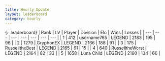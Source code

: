 ```yaml
---
title: Hourly Update
layout: leaderboard
category: hourly
---
```


{: .leaderboard}
| Rank | LV | Player | Division | Elo | Wins | Losses |
| --- | --- | --- | --- | --- | --- | --- |
| <span data-change="0">1</span> | 412 | <span title="ID: 188640">username765</span> | LEGEND | <span data-change="0">2183</span> | <span data-change="0">195</span> | <span data-change="0">96</span> |
| <span data-change="0">2</span> | 1279 | <span title="ID: 315148">GryphonEX</span> | LEGEND | <span data-change="0">2166</span> | <span data-change="0">188</span> | <span data-change="0">91</span> |
| <span data-change="0">3</span> | 175 | <span title="ID: 547266">RusselltheBest</span> | LEGEND | <span data-change="0">2165</span> | <span data-change="0">61</span> | <span data-change="0">15</span> |
| <span data-change="0">4</span> | 640 | <span title="ID: 388751">RusselltheWorst</span> | LEGEND | <span data-change="0">2164</span> | <span data-change="0">82</span> | <span data-change="0">33</span> |
| <span data-change="0">5</span> | 1658 | <span title="ID: 164871">Luna Child</span> | LEGEND | <span data-change="0">2160</span> | <span data-change="2">134</span> | <span data-change="1">60</span> |